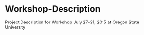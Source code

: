 Workshop-Description
====================

Project Description for Workshop July 27-31, 2015 at Oregon State University
